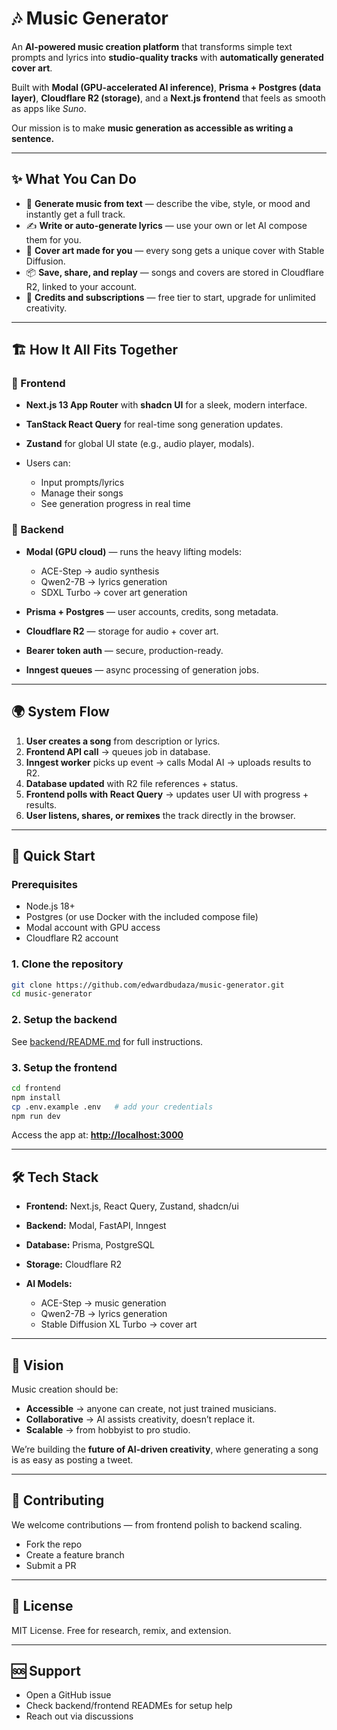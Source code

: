# 🎶 Music Generator

An **AI-powered music creation platform** that transforms simple text prompts and lyrics into **studio-quality tracks** with **automatically generated cover art**.

Built with **Modal (GPU-accelerated AI inference)**, **Prisma + Postgres (data layer)**, **Cloudflare R2 (storage)**, and a **Next.js frontend** that feels as smooth as apps like *Suno*.

Our mission is to make **music generation as accessible as writing a sentence.**

---

## ✨ What You Can Do

* 🎼 **Generate music from text** — describe the vibe, style, or mood and instantly get a full track.
* ✍️ **Write or auto-generate lyrics** — use your own or let AI compose them for you.
* 🎨 **Cover art made for you** — every song gets a unique cover with Stable Diffusion.
* 📦 **Save, share, and replay** — songs and covers are stored in Cloudflare R2, linked to your account.
* 🔑 **Credits and subscriptions** — free tier to start, upgrade for unlimited creativity.

---

## 🏗️ How It All Fits Together

### 🔹 Frontend

* **Next.js 13 App Router** with **shadcn UI** for a sleek, modern interface.
* **TanStack React Query** for real-time song generation updates.
* **Zustand** for global UI state (e.g., audio player, modals).
* Users can:

  * Input prompts/lyrics
  * Manage their songs
  * See generation progress in real time

### 🔹 Backend

* **Modal (GPU cloud)** — runs the heavy lifting models:

  * ACE-Step → audio synthesis
  * Qwen2-7B → lyrics generation
  * SDXL Turbo → cover art generation
* **Prisma + Postgres** — user accounts, credits, song metadata.
* **Cloudflare R2** — storage for audio + cover art.
* **Bearer token auth** — secure, production-ready.
* **Inngest queues** — async processing of generation jobs.

---

## 🌍 System Flow

1. **User creates a song** from description or lyrics.
2. **Frontend API call** → queues job in database.
3. **Inngest worker** picks up event → calls Modal AI → uploads results to R2.
4. **Database updated** with R2 file references + status.
5. **Frontend polls with React Query** → updates user UI with progress + results.
6. **User listens, shares, or remixes** the track directly in the browser.

---

## 🚀 Quick Start

### Prerequisites

* Node.js 18+
* Postgres (or use Docker with the included compose file)
* Modal account with GPU access
* Cloudflare R2 account

### 1. Clone the repository

```bash
git clone https://github.com/edwardbudaza/music-generator.git
cd music-generator
```

### 2. Setup the backend

See [backend/README.md](./backend/README.md) for full instructions.

### 3. Setup the frontend

```bash
cd frontend
npm install
cp .env.example .env   # add your credentials
npm run dev
```

Access the app at: **[http://localhost:3000](http://localhost:3000)**

---

## 🛠️ Tech Stack

* **Frontend:** Next.js, React Query, Zustand, shadcn/ui
* **Backend:** Modal, FastAPI, Inngest
* **Database:** Prisma, PostgreSQL
* **Storage:** Cloudflare R2
* **AI Models:**

  * ACE-Step → music generation
  * Qwen2-7B → lyrics generation
  * Stable Diffusion XL Turbo → cover art

---

## 🎯 Vision

Music creation should be:

* **Accessible** → anyone can create, not just trained musicians.
* **Collaborative** → AI assists creativity, doesn’t replace it.
* **Scalable** → from hobbyist to pro studio.

We’re building the **future of AI-driven creativity**, where generating a song is as easy as posting a tweet.

---

## 🤝 Contributing

We welcome contributions — from frontend polish to backend scaling.

* Fork the repo
* Create a feature branch
* Submit a PR

---

## 📄 License

MIT License. Free for research, remix, and extension.

---

## 🆘 Support

* Open a GitHub issue
* Check backend/frontend READMEs for setup help
* Reach out via discussions